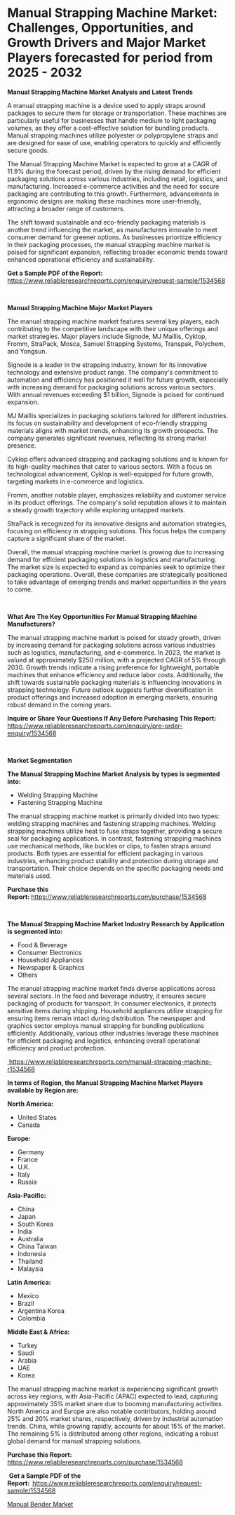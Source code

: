 <p><h1>Manual Strapping Machine Market: Challenges, Opportunities, and Growth Drivers and Major Market Players forecasted for period from 2025 - 2032</h1></p><p><strong>Manual Strapping Machine Market Analysis and Latest Trends</strong></p>
<p><p>A manual strapping machine is a device used to apply straps around packages to secure them for storage or transportation. These machines are particularly useful for businesses that handle medium to light packaging volumes, as they offer a cost-effective solution for bundling products. Manual strapping machines utilize polyester or polypropylene straps and are designed for ease of use, enabling operators to quickly and efficiently secure goods.</p><p>The Manual Strapping Machine Market is expected to grow at a CAGR of 11.9% during the forecast period, driven by the rising demand for efficient packaging solutions across various industries, including retail, logistics, and manufacturing. Increased e-commerce activities and the need for secure packaging are contributing to this growth. Furthermore, advancements in ergonomic designs are making these machines more user-friendly, attracting a broader range of customers. </p><p>The shift toward sustainable and eco-friendly packaging materials is another trend influencing the market, as manufacturers innovate to meet consumer demand for greener options. As businesses prioritize efficiency in their packaging processes, the manual strapping machine market is poised for significant expansion, reflecting broader economic trends toward enhanced operational efficiency and sustainability.</p></p>
<p><strong>Get a Sample PDF of the Report:&nbsp;</strong> <a href="https://www.reliableresearchreports.com/enquiry/request-sample/1534568?utm_campaign=2714&utm_medium=2&utm_source=Github&utm_content=ia&utm_term=08042025&utm_id=manual-strapping-machine">https://www.reliableresearchreports.com/enquiry/request-sample/1534568</a></p>
<p>&nbsp;</p>
<p><strong>Manual Strapping Machine Major Market Players</strong></p>
<p><p>The manual strapping machine market features several key players, each contributing to the competitive landscape with their unique offerings and market strategies. Major players include Signode, MJ Maillis, Cyklop, Fromm, StraPack, Mosca, Samuel Strapping Systems, Transpak, Polychem, and Yongsun.</p><p>Signode is a leader in the strapping industry, known for its innovative technology and extensive product range. The company's commitment to automation and efficiency has positioned it well for future growth, especially with increasing demand for packaging solutions across various sectors. With annual revenues exceeding $1 billion, Signode is poised for continued expansion.</p><p>MJ Maillis specializes in packaging solutions tailored for different industries. Its focus on sustainability and development of eco-friendly strapping materials aligns with market trends, enhancing its growth prospects. The company generates significant revenues, reflecting its strong market presence.</p><p>Cyklop offers advanced strapping and packaging solutions and is known for its high-quality machines that cater to various sectors. With a focus on technological advancement, Cyklop is well-equipped for future growth, targeting markets in e-commerce and logistics.</p><p>Fromm, another notable player, emphasizes reliability and customer service in its product offerings. The company's solid reputation allows it to maintain a steady growth trajectory while exploring untapped markets.</p><p>StraPack is recognized for its innovative designs and automation strategies, focusing on efficiency in strapping solutions. This focus helps the company capture a significant share of the market.</p><p>Overall, the manual strapping machine market is growing due to increasing demand for efficient packaging solutions in logistics and manufacturing. The market size is expected to expand as companies seek to optimize their packaging operations. Overall, these companies are strategically positioned to take advantage of emerging trends and market opportunities in the years to come.</p></p>
<p>&nbsp;</p>
<p><strong>What Are The Key Opportunities For Manual Strapping Machine Manufacturers?</strong></p>
<p><p>The manual strapping machine market is poised for steady growth, driven by increasing demand for packaging solutions across various industries such as logistics, manufacturing, and e-commerce. In 2023, the market is valued at approximately $250 million, with a projected CAGR of 5% through 2030. Growth trends indicate a rising preference for lightweight, portable machines that enhance efficiency and reduce labor costs. Additionally, the shift towards sustainable packaging materials is influencing innovations in strapping technology. Future outlook suggests further diversification in product offerings and increased adoption in emerging markets, ensuring robust demand in the coming years.</p></p>
<p><strong>Inquire or Share Your Questions If Any Before Purchasing This Report:</strong> <a href="https://www.reliableresearchreports.com/enquiry/pre-order-enquiry/1534568?utm_campaign=2714&utm_medium=2&utm_source=Github&utm_content=ia&utm_term=08042025&utm_id=manual-strapping-machine">https://www.reliableresearchreports.com/enquiry/pre-order-enquiry/1534568</a></p>
<p>&nbsp;</p>
<p><strong>Market Segmentation</strong></p>
<p><strong>The Manual Strapping Machine Market Analysis by types is segmented into:</strong></p>
<p><ul><li>Welding Strapping Machine</li><li>Fastening Strapping Machine</li></ul></p>
<p><p>The manual strapping machine market is primarily divided into two types: welding strapping machines and fastening strapping machines. Welding strapping machines utilize heat to fuse straps together, providing a secure seal for packaging applications. In contrast, fastening strapping machines use mechanical methods, like buckles or clips, to fasten straps around products. Both types are essential for efficient packaging in various industries, enhancing product stability and protection during storage and transportation. Their choice depends on the specific packaging needs and materials used.</p></p>
<p><strong>Purchase this Report:&nbsp;</strong><a href="https://www.reliableresearchreports.com/purchase/1534568?utm_campaign=2714&utm_medium=2&utm_source=Github&utm_content=ia&utm_term=08042025&utm_id=manual-strapping-machine">https://www.reliableresearchreports.com/purchase/1534568</a></p>
<p>&nbsp;</p>
<p><strong>The Manual Strapping Machine Market Industry Research by Application is segmented into:</strong></p>
<p><ul><li>Food & Beverage</li><li>Consumer Electronics</li><li>Household Appliances</li><li>Newspaper & Graphics</li><li>Others</li></ul></p>
<p><p>The manual strapping machine market finds diverse applications across several sectors. In the food and beverage industry, it ensures secure packaging of products for transport. In consumer electronics, it protects sensitive items during shipping. Household appliances utilize strapping for ensuring items remain intact during distribution. The newspaper and graphics sector employs manual strapping for bundling publications efficiently. Additionally, various other industries leverage these machines for efficient packaging and logistics, enhancing overall operational efficiency and product protection.</p></p>
<p><a href="https://www.reliableresearchreports.com/manual-strapping-machine-r1534568?utm_campaign=2714&utm_medium=2&utm_source=Github&utm_content=ia&utm_term=08042025&utm_id=manual-strapping-machine">&nbsp;https://www.reliableresearchreports.com/manual-strapping-machine-r1534568</a></p>
<p><strong>In terms of Region, the Manual Strapping Machine Market Players available by Region are:</strong></p>
<p>
    <p> <strong> North America: </strong>
        <ul>
            <li>United States</li>
            <li>Canada</li>
        </ul>
        </p> 
    <p> <strong> Europe: </strong>
        <ul>
            <li>Germany</li>
            <li>France</li>
            <li>U.K.</li>
            <li>Italy</li>
            <li>Russia</li>
        </ul>
        </p> 
    <p> <strong> Asia-Pacific: </strong>
        <ul>
            <li>China</li>
            <li>Japan</li>
            <li>South Korea</li>
            <li>India</li>
            <li>Australia</li>
            <li>China Taiwan</li>
            <li>Indonesia</li>
            <li>Thailand</li>
            <li>Malaysia</li>
        </ul>
        </p> 
    <p> <strong> Latin America: </strong>
        <ul>
            <li>Mexico</li>
            <li>Brazil</li>
            <li>Argentina Korea</li>
            <li>Colombia</li>
        </ul>
        </p> 
    <p> <strong> Middle East & Africa: </strong>
        <ul>
            <li>Turkey</li>
            <li>Saudi</li>
            <li>Arabia</li>
            <li>UAE</li>
            <li>Korea</li>
        </ul>
    </p>
    </p>
<p><p>The manual strapping machine market is experiencing significant growth across key regions, with Asia-Pacific (APAC) expected to lead, capturing approximately 35% market share due to booming manufacturing activities. North America and Europe are also notable contributors, holding around 25% and 20% market shares, respectively, driven by industrial automation trends. China, while growing rapidly, accounts for about 15% of the market. The remaining 5% is distributed among other regions, indicating a robust global demand for manual strapping solutions.</p></p>
<p><strong>Purchase this Report: </strong><a href="https://www.reliableresearchreports.com/purchase/1534568?utm_campaign=2714&utm_medium=2&utm_source=Github&utm_content=ia&utm_term=08042025&utm_id=manual-strapping-machine">https://www.reliableresearchreports.com/purchase/1534568</a></p>
<p>&nbsp;<strong>Get a Sample PDF of the Report:&nbsp;&nbsp;</strong><a href="https://www.reliableresearchreports.com/enquiry/request-sample/1534568?utm_campaign=2714&utm_medium=2&utm_source=Github&utm_content=ia&utm_term=08042025&utm_id=manual-strapping-machine">https://www.reliableresearchreports.com/enquiry/request-sample/1534568</a></p>
<p><strong></strong></p>
<p><p><a href="https://github.com/irisadoranrx/Market-Research-Report-List-1/blob/main/manual-bender-market.md?utm_campaign=2714&utm_medium=2&utm_source=Github&utm_content=ia&utm_term=08042025&utm_id=manual-strapping-machine">Manual Bender Market</a></p></p>